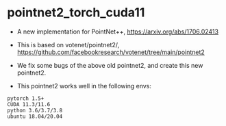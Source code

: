 # pointnet2_torch_cuda11
- A new implementation for PointNet++, https://arxiv.org/abs/1706.02413

- This is based on votenet/pointnet2/, https://github.com/facebookresearch/votenet/tree/main/pointnet2

- We fix some bugs of the above old pointnet2, and create this new pointnet2. 

- This pointnet2 works well in the following envs:

```
pytorch 1.5+
CUDA 11.3/11.6
python 3.6/3.7/3.8
ubuntu 18.04/20.04
```



